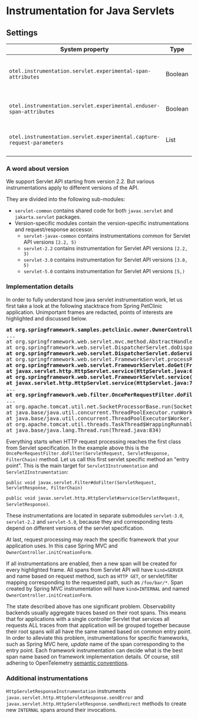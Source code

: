 # Instrumentation for Java Servlets

## Settings

| System property                                                        | Type    | Default | Description                                         |
|------------------------------------------------------------------------| ------- | ------- |-----------------------------------------------------|
| `otel.instrumentation.servlet.experimental-span-attributes`            | Boolean | `false` | Enable the capture of experimental span attributes. |
| `otel.instrumentation.servlet.experimental.enduser-span-attributes`    | Boolean | `false` | Enable the capture of `enduser.id` span attribute.  |
| `otel.instrumentation.servlet.experimental.capture-request-parameters` | List    | Empty   | Request parameters to be captured (experimental).   |

### A word about version

We support Servlet API starting from version 2.2.
But various instrumentations apply to different versions of the API.

They are divided into the following sub-modules:

- `servlet-common` contains shared code for both `javax.servlet` and `jakarta.servlet` packages.
- Version-specific modules contain the version-specific instrumentations and request/response
  accessor.
  - `servlet-javax-common` contains instrumentations common for Servlet API versions `[2.2, 5)`
  - `servlet-2.2` contains instrumentation for Servlet API versions `[2.2, 3)`
  - `servlet-3.0` contains instrumentation for Servlet API versions `[3.0, 5)`
  - `servlet-5.0` contains instrumentation for Servlet API versions `[5,)`

### Implementation details

In order to fully understand how java servlet instrumentation work,
let us first take a look at the following stacktrace from Spring PetClinic application.
Unimportant frames are redacted, points of interests are highlighted and discussed below.

<pre>
<b>at org.springframework.samples.petclinic.owner.OwnerController.initCreationForm(OwnerController.java:60)</b>
...
at org.springframework.web.servlet.mvc.method.AbstractHandlerMethodAdapter.handle(AbstractHandlerMethodAdapter.java:87)
at org.springframework.web.servlet.DispatcherServlet.doDispatch(DispatcherServlet.java:1040)
<b>at org.springframework.web.servlet.DispatcherServlet.doService(DispatcherServlet.java:943)</b>
at org.springframework.web.servlet.FrameworkServlet.processRequest(FrameworkServlet.java:1006)
<b>at org.springframework.web.servlet.FrameworkServlet.doGet(FrameworkServlet.java:898)</b>
<b>at javax.servlet.http.HttpServlet.service(HttpServlet.java:634)</b>
<b>at org.springframework.web.servlet.FrameworkServlet.service(FrameworkServlet.java:883)</b>
<b>at javax.servlet.http.HttpServlet.service(HttpServlet.java:741)</b>
...
<b>at org.springframework.web.filter.OncePerRequestFilter.doFilter(OncePerRequestFilter.java:119)</b>
...
at org.apache.tomcat.util.net.SocketProcessorBase.run(SocketProcessorBase.java:49)
at java.base/java.util.concurrent.ThreadPoolExecutor.runWorker(ThreadPoolExecutor.java:1128)
at java.base/java.util.concurrent.ThreadPoolExecutor$Worker.run(ThreadPoolExecutor.java:628)
at org.apache.tomcat.util.threads.TaskThread$WrappingRunnable.run(TaskThread.java:61)
at java.base/java.lang.Thread.run(Thread.java:834)
</pre>

Everything starts when HTTP request processing reaches the first class from Servlet specification.
In the example above this is the
`OncePerRequestFilter.doFilter(ServletRequest, ServletResponse, FilterChain)` method.
Let us call this first servlet specific method an "entry point".
This is the main target for `Servlet3Instrumentation` and `Servlet2Instrumentation`:

`public void javax.servlet.Filter#doFilter(ServletRequest, ServletResponse, FilterChain)`

`public void javax.servlet.http.HttpServlet#service(ServletRequest, ServletResponse)`.

These instrumentations are located in separate submodules `servlet-3.0`, `servlet-2.2` and `servlet-5.0`,
because they and corresponding tests depend on different versions of the servlet specification.

At last, request processing may reach the specific framework that your application uses.
In this case Spring MVC and `OwnerController.initCreationForm`.

If all instrumentations are enabled, then a new span will be created for every highlighted frame.
All spans from Servlet API will have `kind=SERVER` and name based on request method, such as `HTTP GET`,
or servlet/filter mapping corresponding to the requested path, such as `/foo/bar/*`.
Span created by Spring MVC instrumentation will have `kind=INTERNAL` and named `OwnerController.initCreationForm`.

The state described above has one significant problem.
Observability backends usually aggregate traces based on their root spans.
This means that for applications with a single controller Servlet that services all requests ALL
traces from that application will be grouped together because their root spans will all have the same
named based on common entry point.
In order to alleviate this problem, instrumentations for specific frameworks, such as Spring MVC here,
_update_ name of the span corresponding to the entry point.
Each framework instrumentation can decide what is the best span name based on framework implementation details.
Of course, still adhering to OpenTelemetry
[semantic conventions](https://github.com/open-telemetry/semantic-conventions/blob/main/docs/http/http-spans.md#http-server).

### Additional instrumentations

`HttpServletResponseInstrumentation` instruments `javax.servlet.http.HttpServletResponse.sendError`
and `javax.servlet.http.HttpServletResponse.sendRedirect` methods to create new `INTERNAL` spans
around their invocations.
